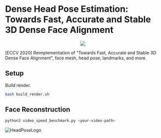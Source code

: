# Dense Head Pose Estimation: Towards Fast, Accurate and Stable 3D Dense Face Alignment

<p align="center"><img src="https://s3.ax1x.com/2021/01/06/sZVyhq.gif" /></p>

[ECCV 2020] Reimplementation of "Towards Fast, Accurate and Stable 3D Dense Face Alignment", face mesh, head pose, landmarks, and more.

## Setup

Build render.

```bash
bash build_render.sh
```

## Face Reconstruction

``` bash
python3 video_speed_benchmark.py <your-video-path>
```

![HeadPoseLogo](https://s3.ax1x.com/2021/01/06/sZV0BQ.jpg)

